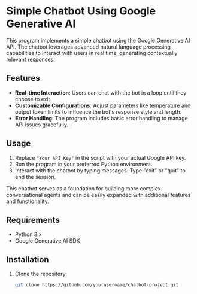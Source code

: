 # Simple Chatbot Using Google Generative AI

This program implements a simple chatbot using the Google Generative AI API. The chatbot leverages advanced natural language processing capabilities to interact with users in real time, generating contextually relevant responses.

## Features
- **Real-time Interaction**: Users can chat with the bot in a loop until they choose to exit.
- **Customizable Configurations**: Adjust parameters like temperature and output token limits to influence the bot's response style and length.
- **Error Handling**: The program includes basic error handling to manage API issues gracefully.

## Usage
1. Replace `"Your API Key"` in the script with your actual Google API key.
2. Run the program in your preferred Python environment.
3. Interact with the chatbot by typing messages. Type "exit" or "quit" to end the session.

This chatbot serves as a foundation for building more complex conversational agents and can be easily expanded with additional features and functionality.

## Requirements
- Python 3.x
- Google Generative AI SDK

## Installation

1. Clone the repository:
   ```bash
   git clone https://github.com/yourusername/chatbot-project.git
